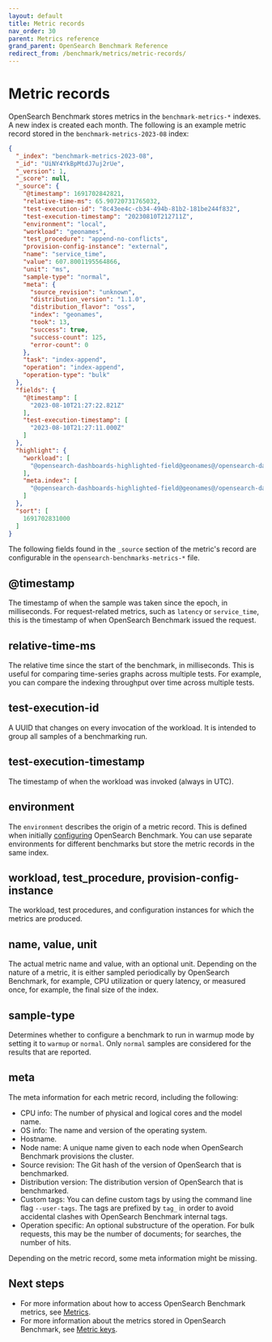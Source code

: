 ```yaml
---
layout: default
title: Metric records
nav_order: 30
parent: Metrics reference
grand_parent: OpenSearch Benchmark Reference
redirect_from: /benchmark/metrics/metric-records/
---
```


# Metric records

OpenSearch Benchmark stores metrics in the `benchmark-metrics-*` indexes. A new index is created each month. The following is an example metric record stored in the `benchmark-metrics-2023-08` index:

```json
{
  "_index": "benchmark-metrics-2023-08",
  "_id": "UiNY4YkBpMtdJ7uj2rUe",
  "_version": 1,
  "_score": null,
  "_source": {
    "@timestamp": 1691702842821,
    "relative-time-ms": 65.90720731765032,
    "test-execution-id": "8c43ee4c-cb34-494b-81b2-181be244f832",
    "test-execution-timestamp": "20230810T212711Z",
    "environment": "local",
    "workload": "geonames",
    "test_procedure": "append-no-conflicts",
    "provision-config-instance": "external",
    "name": "service_time",
    "value": 607.8001195564866,
    "unit": "ms",
    "sample-type": "normal",
    "meta": {
      "source_revision": "unknown",
      "distribution_version": "1.1.0",
      "distribution_flavor": "oss",
      "index": "geonames",
      "took": 13,
      "success": true,
      "success-count": 125,
      "error-count": 0
    },
    "task": "index-append",
    "operation": "index-append",
    "operation-type": "bulk"
  },
  "fields": {
    "@timestamp": [
      "2023-08-10T21:27:22.821Z"
    ],
    "test-execution-timestamp": [
      "2023-08-10T21:27:11.000Z"
    ]
  },
  "highlight": {
    "workload": [
      "@opensearch-dashboards-highlighted-field@geonames@/opensearch-dashboards-highlighted-field@"
    ],
    "meta.index": [
      "@opensearch-dashboards-highlighted-field@geonames@/opensearch-dashboards-highlighted-field@"
    ]
  },
  "sort": [
    1691702831000
  ]
}
```

The following fields found in the `_source` section of the metric's record are configurable in the `opensearch-benchmarks-metrics-*` file.

<!-- vale off -->
## @timestamp
<!-- vale on -->

The timestamp of when the sample was taken since the epoch, in milliseconds. For request-related metrics, such as `latency` or `service_time`, this is the timestamp of when OpenSearch Benchmark issued the request.

<!-- vale off -->
## relative-time-ms
<!-- vale on -->

The relative time since the start of the benchmark, in milliseconds. This is useful for comparing time-series graphs across multiple tests. For example, you can compare the indexing throughput over time across multiple tests. 

<!-- vale off -->
## test-execution-id
<!-- vale on -->

A UUID that changes on every invocation of the workload. It is intended to group all samples of a benchmarking run.

<!-- vale off -->
## test-execution-timestamp
<!-- vale on -->

The timestamp of when the workload was invoked (always in UTC).

<!-- vale off -->
## environment
<!-- vale on -->

The `environment` describes the origin of a metric record. This is defined when initially [configuring]({{site.url}}{{site.baseurl}}/benchmark/configuring-benchmark/) OpenSearch Benchmark. You can use separate environments for different benchmarks but store the metric records in the same index.

<!-- vale off -->
## workload, test_procedure, provision-config-instance
<!-- vale on -->

The workload, test procedures, and configuration instances for which the metrics are produced.

<!-- vale off -->
## name, value, unit
<!-- vale on -->

The actual metric name and value, with an optional unit. Depending on the nature of a metric, it is either sampled periodically by OpenSearch Benchmark, for example, CPU utilization or query latency, or measured once, for example, the final size of the index.

<!-- vale off -->
## sample-type
<!-- vale on -->

Determines whether to configure a benchmark to run in warmup mode by setting it to `warmup` or `normal`. Only `normal` samples are considered for the results that are reported.

<!-- vale off -->
## meta
<!-- vale on -->

The meta information for each metric record, including the following:

- CPU info: The number of physical and logical cores and the model name.
- OS info: The name and version of the operating system.
- Hostname.
- Node name: A unique name given to each node when OpenSearch Benchmark provisions the cluster.
- Source revision: The Git hash of the version of OpenSearch that is benchmarked. 
- Distribution version: The distribution version of OpenSearch that is benchmarked. 
- Custom tags: You can define custom tags by using the command line flag `--user-tags`. The tags are prefixed by `tag_` in order to avoid accidental clashes with OpenSearch Benchmark internal tags.
- Operation specific: An optional substructure of the operation. For bulk requests, this may be the number of documents; for searches, the number of hits.

Depending on the metric record, some meta information might be missing.

## Next steps

- For more information about how to access OpenSearch Benchmark metrics, see [Metrics]({{site.url}}{{site.baseurl}}/benchmark/metrics/index/).
- For more information about the metrics stored in OpenSearch Benchmark, see [Metric keys]({{site.url}}{{site.baseurl}}/benchmark/metrics/metric-keys/).
